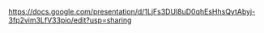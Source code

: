 https://docs.google.com/presentation/d/1LjFs3DUl8uD0qhEsHhsQytAbyj-3fp2vim3LfV33pio/edit?usp=sharing
